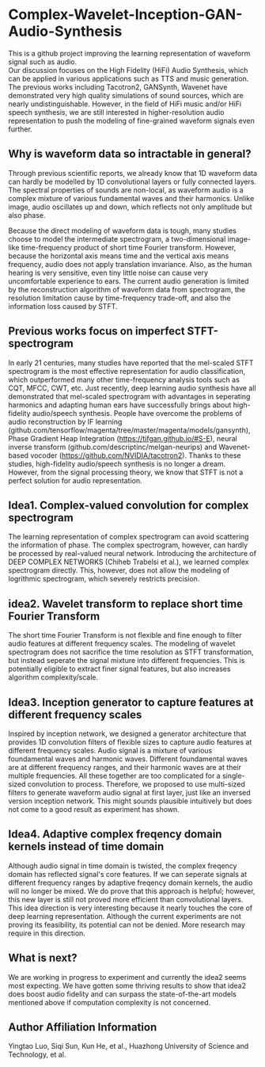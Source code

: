 # Complex-Wavelet-Inception-GAN-Audio-Synthesis
This is a github project improving the learning representation of waveform signal such as audio.  
Our discussion focuses on the High Fidelity (HiFi) Audio Synthesis, which can be applied in various applications such as TTS and music generation. The previous works including Tacotron2, GANSynth, Wavenet have demonstrated very high quality simulations of sound sources, which are nearly undistinguishable. However, in the field of HiFi music and/or HiFi speech synthesis, we are still interested in higher-resolution audio representation to push the modeling of fine-grained waveform signals even further. 
## Why is waveform data so intractable in general?
Through previous scientific reports, we already know that 1D waveform data can hardly be modelled by 1D convolutional layers or fully connected layers. The spectral properties of sounds are non-local, as waveform audio is a complex mixture of various fundamental waves and their harmonics. Unlike image, audio oscillates up and down, which reflects not only amplitude but also phase.
  
Because the direct modeling of waveform data is tough, many studies choose to model the intermediate spectrogram, a two-dimensional image-like time-frequency product of short time Fourier transform. However, because the horizontal axis means time and the vertical axis means frequency, audio does not apply translation invariance. Also, as the human hearing is very sensitive, even tiny little noise can cause very uncomfortable experience to ears. The current audio generation is limited by the reconstruction algorithm of waveform data from spectrogram, the resolution limitation cause by time-frequency trade-off, and also the information loss caused by STFT.
## Previous works focus on imperfect STFT-spectrogram
In early 21 centuries, many studies have reported that the mel-scaled STFT spectrogram is the most effective representation for audio classification, which outperformed many other time-frequency analysis tools such as CQT, MFCC, CWT, etc. Just recently, deep learning audio synthesis have all demonstrated that mel-scaled spectrogram with advantages in seperating harmonics and adapting human ears have successfully brings about high-fidelity audio/speech synthesis. People have overcome the problems of audio reconstruction by IF learning (github.com/tensorflow/magenta/tree/master/magenta/models/gansynth), Phase Gradient Heap Integration (https://tifgan.github.io/#S-E), neural inverse transform (github.com/descriptinc/melgan-neurips) and Wavenet-based vocoder (https://github.com/NVIDIA/tacotron2). Thanks to these studies, high-fidelity audio/speech synthesis is no longer a dream. However, from the signal processing theory, we know that STFT is not a perfect solution for audio representation. 
  
## Idea1. Complex-valued convolution for complex spectrogram
The learning representation of complex spectrogram can avoid scattering the information of phase. The complex spectrogram, however, can hardly be processed by real-valued neural network. Introducing the architecture of DEEP COMPLEX NETWORKS (Chiheb Trabelsi et al.), we learned complex spectrogram directly. This, however, does not allow the modeling of logrithmic spectrogram, which severely restricts precision.
## idea2. Wavelet transform to replace short time Fourier Transform
The short time Fourier Transform is not flexible and fine enough to filter audio features at different frequency scales. The modeling of wavelet spectrogram does not sacrifice the time resolution as STFT transformation, but instead seperate the signal mixture into different frequencies. This is potentially eligible to extract finer signal features, but also increases algorithm complexity/scale.
## Idea3. Inception generator to capture features at different frequency scales
Inspired by inception network, we designed a generator architecture that provides 1D convolution filters of flexible sizes to capture audio features at different frequency scales. Audio signal is a mixture of various foundamental waves and harmonic waves. Different foundamental waves are at different frequency ranges, and their harmonic waves are at their multiple frequencies. All these together are too complicated for a single-sized convolution to process. Therefore, we proposed to use multi-sized filters to generate waveform audio signal at first layer, just like an inversed version inception network. This might sounds plausible intuitively but does not come to a good result as experiment has shown.
## Idea4. Adaptive complex freqency domain kernels instead of time domain
Although audio signal in time domain is twisted, the complex freqency domain has reflected signal's core features. If we can seperate signals at different frequency ranges by adaptive freqency domain kernels, the audio will no longer be mixed. We do prove that this approach is helpful; however, this new layer is still not proved more efficient than convolutional layers. This idea direction is very interesting because it nearly touches the core of deep learning representation. Although the current experiments are not proving its feasibility, its potential can not be denied. More research may require in this direction.
## What is next?
We are working in progress to experiment and currently the idea2 seems most expecting. We have gotten some thriving results to show that idea2 does boost audio fidelity and can surpass the state-of-the-art models mentioned above if computation complexity is not concerned. 
## Author Affiliation Information
Yingtao Luo, Siqi Sun, Kun He, et al., Huazhong University of Science and Technology, et al.
